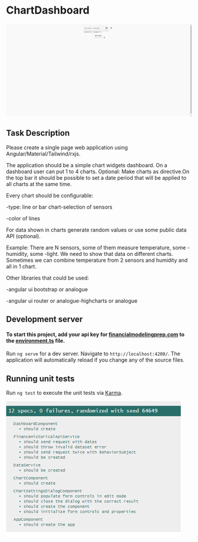 # ChartDashboard

![DEMO](readmeSrc/demo.gif)

## Task Description

Please create a single page web application using Angular/Material/Tailwind/rxjs.

The application should be a simple chart widgets dashboard. On a dashboard user can put 1 to 4 charts. Optional: Make charts as directive.On the top bar it should be possible to set a date period that will be applied to all charts at the same time.

Every chart should be configurable:

-type: line or bar chart-selection of sensors

-color of lines 

For data shown in charts generate random values or use some public data API (optional).


Example: There are N sensors, some of them measure temperature, some -humidity, some -light. We need to show that data on different charts. Sometimes we can combine temperature from 2 sensors and humidity and all in 1 chart.

Other libraries that could be used:

-angular ui bootstrap or analogue

-angular ui router or analogue-highcharts or analogue

## Development server

#### To start this project, add your api key for [financialmodelingprep.com](https://site.financialmodelingprep.com/developer/docs) to the [environment.ts](src%2Fenvironments%2Fenvironment.ts) file.

Run `ng serve` for a dev server. Navigate to `http://localhost:4200/`. The application will automatically reload if you change any of the source files.

## Running unit tests

Run `ng test` to execute the unit tests via [Karma](https://karma-runner.github.io).

![Test Report](readmeSrc/testReport.png)
